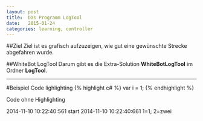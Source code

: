 ```yaml
---
layout: post
title:  Das Programm LogTool
date:   2015-01-24
categories: learning, controller
---
```


##Ziel
Ziel ist es grafisch aufzuzeigen, wie gut eine gewünschte Strecke abgefahren wurde.  


##WhiteBot LogTool
Darum gibt es die Extra-Solution **WhiteBotLogTool** im Ordner **LogTool**.  


---
#Beispiel Code lighlighting
{% highlight c# %}
var i = 1;
{% endhighlight %}

Code ohne Highlighting  

  2014-11-10  10:22:40:561  start
  2014-11-10  10:22:40:661  1=1; 2=zwei
